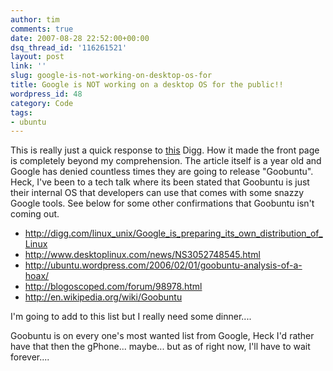 ```yaml
---
author: tim
comments: true
date: 2007-08-28 22:52:00+00:00
dsq_thread_id: '116261521'
layout: post
link: ''
slug: google-is-not-working-on-desktop-os-for
title: Google is NOT working on a desktop OS for the public!!
wordpress_id: 48
category: Code
tags:
- ubuntu
---
```


This is really just a quick response to [this](http://digg.com/linux_unix/Google_is_preparing_its_own_distribution_of_Linux) Digg. How it made the front
page is completely beyond my comprehension. The article itself is a year old
and Google has denied countless times they are going to release "Goobuntu".
Heck, I've been to a tech talk where its been stated that Goobuntu is just
their internal OS that developers can use that comes with some snazzy Google
tools. See below for some other confirmations that Goobuntu isn't coming out.  
  
* <http://digg.com/linux_unix/Google_is_preparing_its_own_distribution_of_Linux>  
* <http://www.desktoplinux.com/news/NS3052748545.html>  
* <http://ubuntu.wordpress.com/2006/02/01/goobuntu-analysis-of-a-hoax/>  
* <http://blogoscoped.com/forum/98978.html>  
* <http://en.wikipedia.org/wiki/Goobuntu>  
  
I'm going to add to this list but I really need some dinner....  
  
Goobuntu is on every one's most wanted list from Google, Heck I'd rather have
that then the gPhone... maybe... but as of right now, I'll have to wait
forever....  
  

